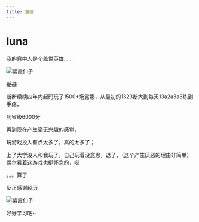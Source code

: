 ```yaml
---
title: 露娜
---
```


# luna

我的意中人是个盖世英雄……


![紫霞仙子](http://shp.qpic.cn/ishow/2735012115/1548055074_-695593207_32429_sProdImgNo_8.jpg/0)

~~爱过~~

断断续续四年内起码玩了1500+场露娜，从最初的1323断大到每天13a2a3a3练到手疼，

到省级6000分

再到现在产生毫无兴趣的感觉，

玩游戏投入有点太多了，真的太多了；

上了大学没人和我玩了，自己玩着没意思，退了，（这个产生厌恶的理由好简单）偶尔看着这游戏也挺怀念的，哎

。。。算了

反正感谢经历

![紫霞仙子](http://shp.qpic.cn/ishow/2735012115/1548055074_-695593207_32429_sProdImgNo_8.jpg/0)

好好学习吧~

